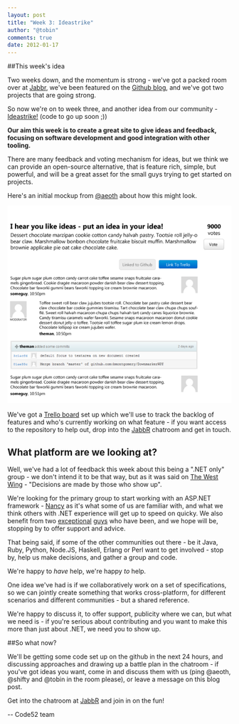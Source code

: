 ```yaml
--- 
layout: post
title: "Week 3: Ideastrike"
author: "@tobin"
comments: true
date: 2012-01-17
---
```


##This week's idea

Two weeks down, and the momentum is strong - we've got a packed room over at [Jabbr](http://jabbr.net/#/rooms/code52), we've been featured on the [Github blog](https://github.com/blog/1024-a-new-coding-project-every-week-at-code52), and we've got two projects that are going strong.

So now we're on to week three, and another idea from our community - [Ideastrike!](https://github.com/Code52/Ideastrike) (code to go up soon ;))

**Our aim this week is to create a great site to give ideas and feedback, focusing on software development and good integration with other tooling.**

There are many feedback and voting mechanism for ideas, but we think we can provide an open-source alternative, that is feature rich, simple, but powerful, and will be a great asset for the small guys trying to get started on projects.

Here's an initial mockup from [@aeoth](http://twitter.com/aeoth) about how this might look.

![](/img/week3-ideastrike-mockup.png)

We've got a [Trello board](https://trello.com/board/ideastrike/4f137b417201526045146b8a) set up which we'll use to track the backlog of features and who's currently working on what feature - if you want access to the repository to help out, drop into the [JabbR](http://jabbr.net/#/rooms/code52) chatroom and get in touch.

## What platform are we looking at?

Well, we've had a lot of feedback this week about this being a ".NET only" group - we don't intend it to be that way, but as it was said on [The West Wing](http://en.wikipedia.org/wiki/The_West_Wing) - "Decisions are made by those who show up".

We're looking for the primary group to start working with an ASP.NET framework - [Nancy](https://github.com/NancyFx/Nancy) as it's what some of us are familiar with, and what we think others with .NET experience will get up to speed on quicky.  We also benefit from two [exceptional](https://twitter.com/grumpydev) [guys](https://twitter.com/thecodejunkie) who have been, and we hope will be, stopping by to offer support and advice.

That being said, if some of the other communities out there - be it Java, Ruby, Python, Node.JS, Haskell, Erlang or Perl want to get involved - stop by, help us make decisions, and gather a group and code.

We're happy to *have* help, we're happy *to* help.

One idea we've had is if we collaboratively work on a set of specifications, so we can jointly create something that works cross-platform, for different scenarios and different communities - but a shared reference.

We're happy to discuss it, to offer support, publicity where we can, but what we need is - if you're serious about contributing and you want to make this more than just about .NET, we need you to show up.

##So what now?

We'll be getting some code set up on the github in the next 24 hours, and discussing approaches and drawing up a battle plan in the chatroom - if you've got ideas you want, come in and discuss them with us (ping @aeoth, @shifty and @tobin in the room please), or leave a message on this blog post.

Get into the chatroom at [JabbR](http://jabbr.net/#/rooms/code52) and join in on the fun!

-- Code52 team